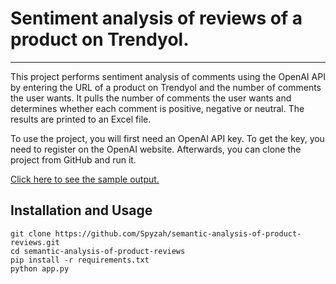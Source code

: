 # Sentiment analysis of reviews of a product on Trendyol.
<hr>
This project performs sentiment analysis of comments using the OpenAI API by entering the URL of a product on Trendyol and the number of comments the user wants. It pulls the number of comments the user wants and determines whether each comment is positive, negative or neutral. The results are printed to an Excel file.

To use the project, you will first need an OpenAI API key. To get the key, you need to register on the OpenAI website. Afterwards, you can clone the project from GitHub and run it.

[Click here to see the sample output.](https://prnt.sc/15Rh4XA_infS)

## Installation and Usage

```
git clone https://github.com/Spyzah/semantic-analysis-of-product-reviews.git
cd semantic-analysis-of-product-reviews
pip install -r requirements.txt
python app.py
```
